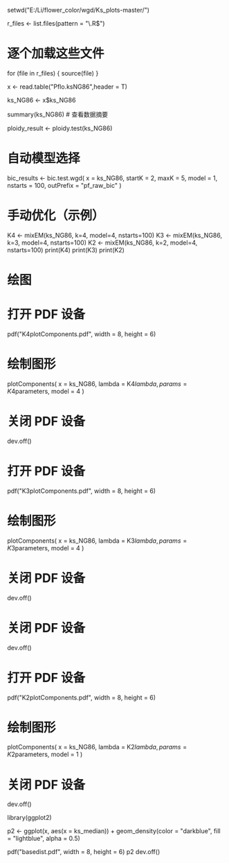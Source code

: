 setwd("E:/Li/flower_color/wgd/Ks_plots-master/")

r_files <- list.files(pattern = "\\.R$")

# 逐个加载这些文件
for (file in r_files) {
  source(file)
}

x <- read.table("Pflo.ksNG86",header = T)

ks_NG86 <- x$ks_NG86

summary(ks_NG86)  # 查看数据摘要

ploidy_result <- ploidy.test(ks_NG86)

# 自动模型选择
bic_results <- bic.test.wgd(
  x = ks_NG86,
  startK = 2,
  maxK = 5,
  model = 1,
  nstarts = 100,
  outPrefix = "pf_raw_bic"
)

# 手动优化（示例）
K4 <- mixEM(ks_NG86, k=4, model=4, nstarts=100)
K3 <- mixEM(ks_NG86, k=3, model=4, nstarts=100)
K2 <- mixEM(ks_NG86, k=2, model=4, nstarts=100)
print(K4)
print(K3)
print(K2)

# 绘图

# 打开 PDF 设备
pdf("K4plotComponents.pdf", width = 8, height = 6)

# 绘制图形
plotComponents(
  x = ks_NG86,
  lambda = K4$lambda,
  params = K4$parameters,
  model = 4
)

# 关闭 PDF 设备
dev.off()

# 打开 PDF 设备
pdf("K3plotComponents.pdf", width = 8, height = 6)

# 绘制图形
plotComponents(
  x = ks_NG86,
  lambda = K3$lambda,
  params = K3$parameters,
  model = 4
)

# 关闭 PDF 设备
dev.off()

# 关闭 PDF 设备
dev.off()

# 打开 PDF 设备
pdf("K2plotComponents.pdf", width = 8, height = 6)

# 绘制图形
plotComponents(
  x = ks_NG86,
  lambda = K2$lambda,
  params = K2$parameters,
  model = 1
)

# 关闭 PDF 设备
dev.off()


library(ggplot2)


p2 <- ggplot(x, aes(x = ks_median)) +
  geom_density(color = "darkblue", fill = "lightblue", alpha = 0.5)


pdf("basedist.pdf", width = 8, height = 6)
p2
dev.off()
